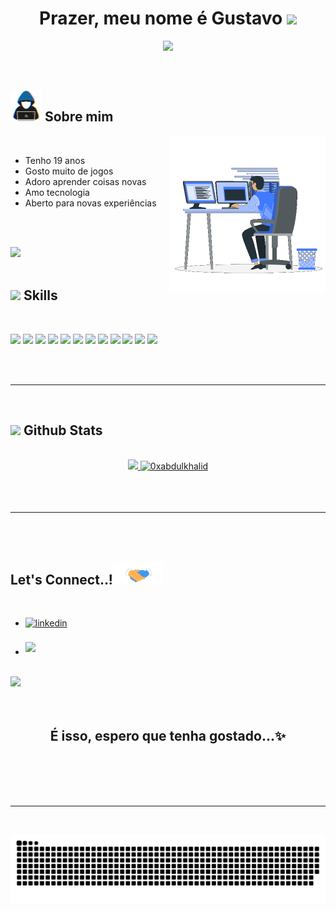 
<h1 align="center"><b>Prazer, meu nome é Gustavo </b><img src="https://media.giphy.com/media/hvRJCLFzcasrR4ia7z/giphy.gif" width="35"></h1>

<p align="center">
  <a href="https://github.com/DenverCoder1/readme-typing-svg"><img src="https://readme-typing-svg.herokuapp.com?font=Time+New+Roman&color=cyan&size=25&center=true&vCenter=true&width=600&height=100&lines=Olá,+eu+sou+Gustavo+Cardoso..&hearts;++;Sou+um+desenvolvedor+FullStack,;Atualmente+estudo,;+Analise+e+Desenvolvimento+de+Sistemas,;Espero+que+goste+dos+projetos..<3"></a>
</p>


<br>



	
## <picture><img src = "https://github.com/0xAbdulKhalid/0xAbdulKhalid/raw/main/assets/mdImages/about_me.gif" width = 50px></picture> **Sobre mim**

<picture> <img align="right" src="https://github.com/0xAbdulKhalid/0xAbdulKhalid/raw/main/assets/mdImages/Right_Side.gif" width = 250px></picture>

<br>

- Tenho 19 anos
- Gosto muito de jogos
- Adoro aprender coisas novas
- Amo tecnologia
- Aberto para novas experiências

<br><br>

<img src="https://user-images.githubusercontent.com/73097560/115834477-dbab4500-a447-11eb-908a-139a6edaec5c.gif"><br><br>

## <img src="https://media2.giphy.com/media/QssGEmpkyEOhBCb7e1/giphy.gif?cid=ecf05e47a0n3gi1bfqntqmob8g9aid1oyj2wr3ds3mg700bl&rid=giphy.gif" width ="25"><b> Skills</b>
<br>

<p align="center">

<div>
  <img height="70px" src="https://assets.univesp.br/novotec/codepen/unidade4/html5.png"/>
  <img height="70px" src="https://logospng.org/download/css-3/logo-css-3-2048.png"/>
  <img height="70px" src="https://logospng.org/download/javascript/logo-javascript-icon-1024.png"/>
  
  <img height="70px" src="https://upload.wikimedia.org/wikipedia/commons/thumb/b/b2/Bootstrap_logo.svg/1280px-Bootstrap_logo.svg.png"/>
  <img height="70px" src="https://seeklogo.com/images/J/jquery-logo-CFE6ECE363-seeklogo.com.png"/>
  
  <img height="70px" src="https://www.cursou.com.br/wp-content/uploads/2017/10/Curso-de-PHP-PSRs.png"/>
  <img height="70px" src="https://www.freepnglogos.com/uploads/logo-mysql-png/logo-mysql-mysql-logo-png-images-are-download-crazypng-21.png"/>
  <img height="70px" src="https://upload.wikimedia.org/wikipedia/commons/thumb/0/06/Kotlin_Icon.svg/2048px-Kotlin_Icon.svg.png"/>
  <img height="70px" src="https://logospng.org/download/java/logo-java-512.png"/>
  <img height="70px" src="https://upload.wikimedia.org/wikipedia/commons/thumb/a/a7/React-icon.svg/1200px-React-icon.svg.png"/>
  <img height="70px" src="https://upload.wikimedia.org/wikipedia/commons/thumb/d/d9/Node.js_logo.svg/590px-Node.js_logo.svg.png"/>
  <img height="70px" src="https://upload.wikimedia.org/wikipedia/commons/thumb/4/48/Windows_logo_-_2012_%28dark_blue%29.svg/2048px-Windows_logo_-_2012_%28dark_blue%29.svg.png"/> 
  
  </div>


</p>

<br>
<br>

-----

<br>


## <img src="https://media.giphy.com/media/iY8CRBdQXODJSCERIr/giphy.gif" width="35"><b> Github Stats </b>
<br>

<div align="center">

<a href="https://github.com/0xabdulkhalid/">
  <img src="https://github-readme-stats.vercel.app/api?username=GCardos00&include_all_commits=true&count_private=true&show_icons=true&line_height=20&title_color=7A7ADB&icon_color=2234AE&text_color=D3D3D3&bg_color=0,000000,130F40" width="531"/>
  <img src="https://github-readme-stats.vercel.app/api/top-langs?username=GCardos00&show_icons=true&locale=en&layout=compact&line_height=20&title_color=7A7ADB&icon_color=2234AE&text_color=D3D3D3&bg_color=0,000000,130F40" width="375"  alt="0xabdulkhalid"/>

</a>
</div>

<br>
<br>
<br>

-----

<br>
<br>

## <b> Let's Connect..!</b><img src="https://github.com/0xAbdulKhalid/0xAbdulKhalid/raw/main/assets/mdImages/handshake.gif" width ="80">
<br>
<div align='left'>

<ul>

<li>
<a href="https://www.linkedin.com/in/gcardos00/" target="_blank">
<img src="https://img.shields.io/badge/linkedin:  Gustavo Cardoso-%2300acee.svg?color=405DE6&style=for-the-badge&logo=linkedin&logoColor=white" alt=linkedin style="margin-bottom: 5px;"/>
</a>
</li>

<br>

<li>
<a href="mailto:cardos00@gmail.com" target="_blank">
<img src="https://img.shields.io/badge/gmail:  Gustavo Cardoso-%23EA4335.svg?style=for-the-badge&logo=gmail&logoColor=white" t=mail style="margin-bottom: 5px;" />
</a>
</li>
	
</ul>
</div>

<br>
<img src="https://user-images.githubusercontent.com/73097560/115834477-dbab4500-a447-11eb-908a-139a6edaec5c.gif">
<br>
<br>
<br>

<div align='center'>

## <b>É isso, espero que tenha gostado...✨</b>

</div>
<br>
<br>
<br>
<br>

---

<br>

![snake gif](https://github.com/GuCardos/GuCardos/blob/output/github-contribution-grid-snake.svg)
